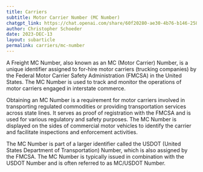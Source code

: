 ```yaml
---
title: Carriers
subtitle: Motor Carrier Number (MC Number)
chatgpt_link: https://chat.openai.com/share/60f20280-ae30-4b76-b146-258196be8b68
author: Christopher Schoeder
date: 2023-DEC-13
layout: subarticle
permalink: carriers/mc-number
---
```


A Freight MC Number, also known as an MC (Motor Carrier) Number, is a unique identifier assigned to for-hire motor carriers (trucking companies) by the Federal Motor Carrier Safety Administration (FMCSA) in the United States. The MC Number is used to track and monitor the operations of motor carriers engaged in interstate commerce.

Obtaining an MC Number is a requirement for motor carriers involved in transporting regulated commodities or providing transportation services across state lines. It serves as proof of registration with the FMCSA and is used for various regulatory and safety purposes. The MC Number is displayed on the sides of commercial motor vehicles to identify the carrier and facilitate inspections and enforcement activities.

The MC Number is part of a larger identifier called the USDOT (United States Department of Transportation) Number, which is also assigned by the FMCSA. The MC Number is typically issued in combination with the USDOT Number and is often referred to as MC/USDOT Number.
